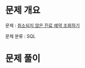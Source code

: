 # 문제 개요

문제 : [취소되지 않은 진료 예약 조회하기](https://school.programmers.co.kr/learn/courses/30/lessons/157339)

문제 분류 : SQL

# 문제 풀이

